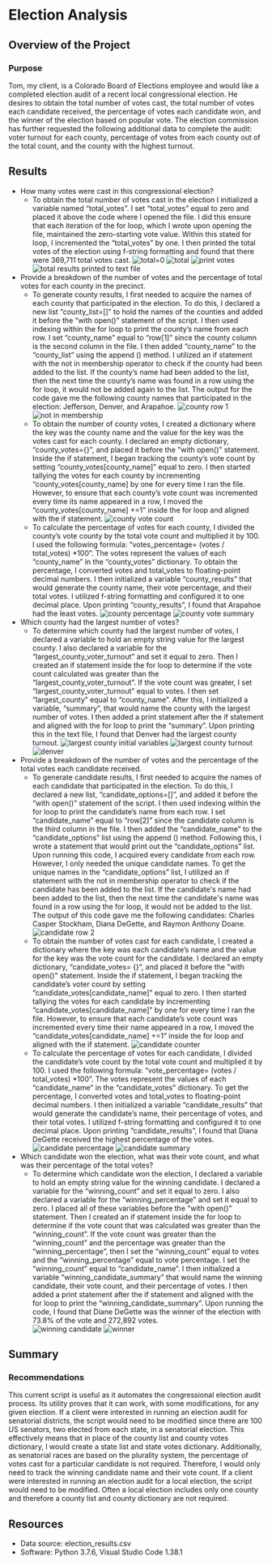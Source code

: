 # Election Analysis
## Overview of the Project
### Purpose
Tom, my client, is a Colorado Board of Elections employee and would like a completed election audit of a recent local congressional election. He desires to obtain the total number of votes cast, the total number of votes each candidate received, the percentage of votes each candidate won, and the winner of the election based on popular vote. The election commission has further requested the following additional data to complete the audit: voter turnout for each county, percentage of votes from each county out of the total count, and the county with the highest turnout. 
## Results
* How many votes were cast in this congressional election? 
  * To obtain the total number of votes cast in the election I initialized a variable named “total_votes”. I set “total_votes” equal to zero and placed it above the code where I opened the file. I did this ensure that each iteration of the for loop, which I wrote upon opening the file, maintained the zero-starting vote value. Within this stated for loop, I incremented the “total_votes” by one. I then printed the total votes of the election using f-string formatting and found that there were 369,711 total votes cast. 
![total=0](https://user-images.githubusercontent.com/106560739/176535373-ba572985-b895-40c0-a558-4b2b32c68eb2.png)
![total ](https://user-images.githubusercontent.com/106560739/176535436-a2251b35-fccd-46dd-9d8b-0cea2c931818.png)
![print votes](https://user-images.githubusercontent.com/106560739/176537086-c3ea937e-7383-42e0-bec8-5750bc3f272e.png)
![total results printed to text file](https://user-images.githubusercontent.com/106560739/176535465-8040b5e5-16d5-483a-af28-d713bee385ee.png)
* Provide a breakdown of the number of votes and the percentage of total votes for each county in the precinct. 
  * To generate county results, I first needed to acquire the names of each county that participated in the election. To do this, I declared a new list “county_list=[]” to hold the names of the counties and added it before the “with open()” statement of the script. I then used indexing within the for loop to print the county’s name from each row. I set “county_name” equal to “row[1]” since the county column is the second column in the file. I then added “county_name” to the “county_list” using the append () method. I utilized an if statement with the not in membership operator to check if the county had been added to the list. If the county’s name had been added to the list, then the next time the county’s name was found in a row using the for loop, it would not be added again to the list. The output for the code gave me the following county names that participated in the election: Jefferson, Denver, and Arapahoe. 
![county row 1](https://user-images.githubusercontent.com/106560739/176535785-116bf26f-c4bf-4745-a095-cf267e768944.png)
![not in membership](https://user-images.githubusercontent.com/106560739/176535830-2eb013ac-4f4b-4532-aa09-3f0dcb94dcce.png)
  * To obtain the number of county votes, I created a dictionary where the key was the county name and the value for the key was the votes cast for each county. I declared an empty dictionary, “county_votes={}”, and placed it before the "with open()" statement. Inside the if statement, I began tracking the county’s vote count by setting “county_votes[county_name]” equal to zero. I then started tallying the votes for each county by incrementing “county_votes[county_name] by one for every time I ran the file. However, to ensure that each county’s vote count was incremented every time its name appeared in a row, I moved the “county_votes[county_name] +=1” inside the for loop and aligned with the if statement.
![county vote count](https://user-images.githubusercontent.com/106560739/176535965-937d6507-f37e-40a4-bdb6-4220bdc48b85.png)
  * To calculate the percentage of votes for each county, I divided the county’s vote county by the total vote count and multiplied it by 100. I used the following formula: “votes_percentage= (votes / total_votes) *100”. The votes represent the values of each “county_name” in the “county_votes” dictionary. To obtain the percentage, I converted votes and total_votes to floating-point decimal numbers. I then initialized a variable “county_results” that would generate the county name, their vote percentage, and their total votes. I utilized f-string formatting and configured it to one decimal place. Upon printing “county_results”, I found that Arapahoe had the least votes. 
![county percentage](https://user-images.githubusercontent.com/106560739/176536068-10fddd29-6b81-4051-afc1-6987a7f24d1d.png)
![county vote summary](https://user-images.githubusercontent.com/106560739/176536077-fd1576bb-bc1c-4a37-9373-758d20f31e23.png)
* Which county had the largest number of votes? 
  * To determine which county had the largest number of votes, I declared a variable to hold an empty string value for the largest county. I also declared a variable for the “largest_county_voter_turnout” and set it equal to zero. Then I created an if statement inside the for loop to determine if the vote count calculated was greater than the “largest_county_voter_turnout”. If the vote count was greater, I set “largest_county_voter_turnout” equal to votes. I then set “largest_county” equal to “county_name”. After this, I initialized a variable, “summary”, that would name the county with the largest number of votes. I then added a print statement after the if statement and aligned with the for loop to print the “summary”. Upon printing this in the text file, I found that Denver had the largest county turnout. 
![largest county initial variables](https://user-images.githubusercontent.com/106560739/176541983-b9e0a679-27e8-4ab8-856c-afd27559953f.png)
![largest county turnout](https://user-images.githubusercontent.com/106560739/176541997-8994a8bb-1ff2-4ffa-96e5-4ac17477c898.png)
![denver](https://user-images.githubusercontent.com/106560739/176542289-b7e1751d-9aa6-4ed7-ab4c-ca52d829866c.png)
* Provide a breakdown of the number of votes and the percentage of the total votes each candidate received. 
  * To generate candidate results, I first needed to acquire the names of each candidate that participated in the election. To do this, I declared a new list, “candidate_options=[]”, and added it before the “with open()” statement of the script. I then used indexing within the for loop to print the candidate’s name from each row. I set “candidate_name” equal to “row[2]” since the candidate column is the third column in the file. I then added the “candidate_name” to the “candidate_options” list using the append () method. Following this, I wrote a statement that would print out the “candidate_options” list.  Upon running this code, I acquired every candidate from each row. However, I only needed the unique candidate names. To get the unique names in the “candidate_options” list, I utilized an if statement with the not in membership operator to check if the candidate has been added to the list. If the candidate's name had been added to the list, then the next time the candidate's name was found in a row using the for loop, it would not be added to the list. The output of this code gave me the following candidates: Charles Casper Stockham, Diana DeGette, and Raymon Anthony Doane. 
![candidate row 2](https://user-images.githubusercontent.com/106560739/176543573-9f6f2dea-0881-4800-aad7-90087d5213be.png)
  * To obtain the number of votes cast for each candidate, I created a dictionary where the key was each candidate’s name and the value for the key was the vote count for the candidate. I declared an empty dictionary, “candidate_votes= {}”, and placed it before the "with open()" statement. Inside the if statement, I began tracking the candidate’s voter count by setting “candidate_votes[candidate_name]” equal to zero. I then started tallying the votes for each candidate by incrementing “candidate_votes[candidate_name]” by one for every time I ran the file. However, to ensure that each candidate’s vote count was incremented every time their name appeared in a row, I moved the “candidate_votes[candidate_name] +=1” inside the for loop and aligned with the if statement. 
![candidate counter](https://user-images.githubusercontent.com/106560739/176543632-d7b59572-2738-4d01-aef1-b1412e22650d.png)
  * To calculate the percentage of votes for each candidate, I divided the candidate’s vote count by the total vote count and multiplied it by 100. I used the following formula: “vote_percentage= (votes / total_votes) *100”. The votes represent the values of each “candidate_name” in the “candidate_votes” dictionary. To get the percentage, I converted votes and total_votes to floating-point decimal numbers. I then initialized a variable “candidate_results” that would generate the candidate’s name, their percentage of votes, and their total votes. I utilized f-string formatting and configured it to one decimal place. Upon printing “candidate_results”, I found that Diana DeGette received the highest percentage of the votes. 
![candidate percentage](https://user-images.githubusercontent.com/106560739/176544029-ddc06727-cc93-4de4-bcc5-28ae7e1d57f0.png)
![candidate summary](https://user-images.githubusercontent.com/106560739/176544035-f1bc94b7-0bc0-471d-a8c6-d8c4f2a8d86e.png)
* Which candidate won the election, what was their vote count, and what was their percentage of the total votes?
  * To determine which candidate won the election, I declared a variable to hold an empty string value for the winning candidate. I declared a variable for the “winning_count” and set it equal to zero. I also declared a variable for the “winning_percentage” and set it equal to zero. I placed all of these variables before the "with open()" statement. Then I created an if statement inside the for loop to determine if the vote count that was calculated was greater than the “winning_count”. If the vote count was greater than the “winning_count” and the percentage was greater than the “winning_percentage”, then I set the “winning_count” equal to votes and the “winning_percentage” equal to vote percentage. I set the “winning_count” equal to “candidate_name”. I then initialized a variable “winning_candidate_summary” that would name the winning candidate, their vote count, and their percentage of votes. I then added a print statement after the if statement and aligned with the for loop to print the “winning_candidate_summary”. Upon running the code, I found that Diane DeGette was the winner of the election with 73.8% of the vote and 272,892 votes.  
![winning candidate](https://user-images.githubusercontent.com/106560739/176545125-e6229dc6-515c-4802-9a2e-0b2f617ac07e.png)
![winner](https://user-images.githubusercontent.com/106560739/176545276-145007a5-420d-4b58-a24e-df530238c782.png)
## Summary
### Recommendations
This current script is useful as it automates the congressional election audit process. Its utility proves that it can work, with some modifications, for any given election. If a client were interested in running an election audit for senatorial districts, the script would need to be modified since there are 100 US senators, two elected from each state, in a senatorial election. This effectively means that in place of the county list and county votes dictionary, I would create a state list and state votes dictionary. Additionally, as senatorial races are based on the plurality system, the percentage of votes cast for a particular candidate is not required. Therefore, I would only need to track the winning candidate name and their vote count. If a client were interested in running an election audit for a local election, the script would need to be modified. Often a local election includes only one county and therefore a county list and county dictionary are not required. 
## Resources
- Data source: election_results.csv
- Software: Python 3.7.6, Visual Studio Code 1.38.1 
